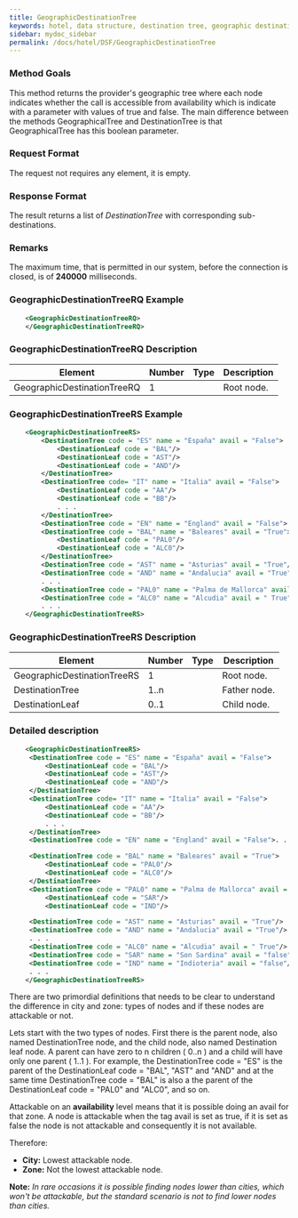 ```yaml
---
title: GeographicDestinationTree
keywords: hotel, data structure, destination tree, geographic destination tree
sidebar: mydoc_sidebar
permalink: /docs/hotel/DSF/GeographicDestinationTree
---
```




### Method Goals


This method returns the provider's geographic tree where each node
indicates whether the call is accessible from availability which is
indicate with a parameter with values of true and false. The main
difference between the methods GeographicalTree and DestinationTree is
that GeographicalTree has this boolean parameter.



### Request Format


The request not requires any element, it is empty.



### Response Format


The result returns a list of *DestinationTree* with corresponding
sub-destinations.



### Remarks


The maximum time, that is permitted in our system, before the connection
is closed, is of **240000** milliseconds.



### GeographicDestinationTreeRQ Example


~~~xml
    <GeographicDestinationTreeRQ>
    </GeographicDestinationTreeRQ>
~~~


### GeographicDestinationTreeRQ Description




| **Element**		      | **Number** | **Type** | **Description**	|
| --------------------------- | ---------- | -------- | --------------- |
| GeographicDestinationTreeRQ | 1          |	      | Root node.	|



### GeographicDestinationTreeRS Example


~~~xml
    <GeographicDestinationTreeRS>
        <DestinationTree code = "ES" name = "España" avail = "False">
            <DestinationLeaf code = "BAL"/>
            <DestinationLeaf code = "AST"/>
            <DestinationLeaf code = "AND"/>
        </DestinationTree>
        <DestinationTree code= "IT" name = "Italia" avail = "False">
            <DestinationLeaf code = "AA"/>
            <DestinationLeaf code = "BB"/>
            . . .
        </DestinationTree>
        <DestinationTree code = "EN" name = "England" avail = "False">. . .</DestinationTree>
        <DestinationTree code = "BAL" name = "Baleares" avail = "True">
            <DestinationLeaf code = "PAL0"/>
            <DestinationLeaf code = "ALC0"/>
        </DestinationTree>
        <DestinationTree code = "AST" name = "Asturias" avail = "True"/>
        <DestinationTree code = "AND" name = "Andalucia" avail = "True"/>
        . . .
        <DestinationTree code = "PAL0" name = "Palma de Mallorca" avail = " True"/>
        <DestinationTree code = "ALC0" name = "Alcudia" avail = " True"/>
        . . .
    </GeographicDestinationTreeRS>
~~~


### GeographicDestinationTreeRS Description




| **Element**			| **Number** | **Type** | **Description**	|
| ----------------------------- | ---------- | -------- | --------------------- |
| GeographicDestinationTreeRS	| 1          | 		| Root node.		|
| DestinationTree		| 1..n       |		| Father node.		|
| DestinationLeaf		| 0..1       |		| Child node.		|



### Detailed description


~~~xml
    <GeographicDestinationTreeRS>
     <DestinationTree code = "ES" name = "España" avail = "False">
         <DestinationLeaf code = "BAL"/>
         <DestinationLeaf code = "AST"/>
         <DestinationLeaf code = "AND"/>
     </DestinationTree>
     <DestinationTree code= "IT" name = "Italia" avail = "False">
         <DestinationLeaf code = "AA"/>
         <DestinationLeaf code = "BB"/>
         . . .
     </DestinationTree>
     <DestinationTree code = "EN" name = "England" avail = "False">. . .</DestinationTree>

     <DestinationTree code = "BAL" name = "Baleares" avail = "True">
         <DestinationLeaf code = "PAL0"/>
         <DestinationLeaf code = "ALC0"/>
     </DestinationTree>
     <DestinationTree code = "PAL0" name = "Palma de Mallorca" avail = " True"/>
         <DestinationLeaf code = "SAR"/>
         <DestinationLeaf code = "IND"/>

     <DestinationTree code = "AST" name = "Asturias" avail = "True"/>
     <DestinationTree code = "AND" name = "Andalucia" avail = "True"/>
     . . .
     <DestinationTree code = "ALC0" name = "Alcudia" avail = " True"/>
     <DestinationTree code = "SAR" name = "Son Sardina" avail = "false"/>
     <DestinationTree code = "IND" name = "Indioteria" avail = "false"/>
     . . .
    </GeographicDestinationTreeRS>
~~~


There are two primordial definitions that needs to be clear to
understand the difference in city and zone: types of nodes and if these
nodes are attackable or not.

Lets start with the two types of nodes. First there is the parent node,
also named DestinationTree node, and the child node, also named
Destination leaf node. A parent can have zero to n children ( 0..n ) and
a child will have only one parent ( 1..1 ). For example, the
DestinationTree code = "ES" is the parent of the DestinationLeaf code =
"BAL", "AST" and "AND" and at the same time DestinationTree code = "BAL"
is also a the parent of the DestinationLeaf code = "PAL0" and "ALC0",
and so on.

Attackable on an **availability** level means that it is possible doing
an avail for that zone. A node is attackable when the tag avail is set
as true, if it is set as false the node is not attackable and
consequently it is not available.

Therefore:

-   **City:** Lowest attackable node.
-   **Zone:** Not the lowest attackable node.



 **Note:** *In rare occasions it is possible finding nodes lower than cities, which won't be attackable, but the standard scenario is not to find lower nodes than cities.*

